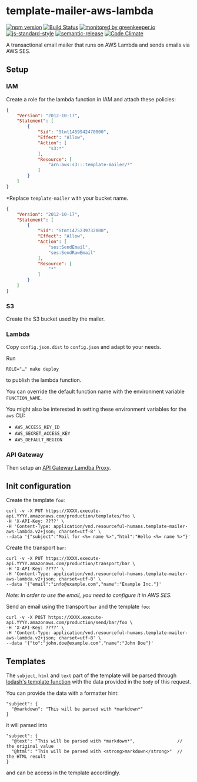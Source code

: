 # template-mailer-aws-lambda

[![npm version](https://img.shields.io/npm/v/@rheactorjs/template-mailer-aws-lambda.svg)](https://www.npmjs.com/package/@rheactorjs/template-mailer-aws-lambda)
[![Build Status](https://travis-ci.org/RHeactorJS/template-mailer-aws-lambda.svg?branch=master)](https://travis-ci.org/RHeactorJS/template-mailer-aws-lambda)
[![monitored by greenkeeper.io](https://img.shields.io/badge/greenkeeper.io-monitored-brightgreen.svg)](http://greenkeeper.io/) 
[![js-standard-style](https://img.shields.io/badge/code%20style-standard-brightgreen.svg)](http://standardjs.com/)
[![semantic-release](https://img.shields.io/badge/semver-semantic%20release-e10079.svg)](https://github.com/semantic-release/semantic-release)
[![Code Climate](https://codeclimate.com/github/RHeactorJS/template-mailer-aws-lambda/badges/gpa.svg)](https://codeclimate.com/github/RHeactorJS/template-mailer-aws-lambda)

A transactional email mailer that runs on AWS Lambda and sends emails via AWS SES.

## Setup

### IAM

Create a role for the lambda function in IAM and attach these policies:

```json
{
    "Version": "2012-10-17",
    "Statement": [
        {
            "Sid": "Stmt1459942470000",
            "Effect": "Allow",
            "Action": [
                "s3:*"
            ],
            "Resource": [
                "arn:aws:s3:::template-mailer/*"
            ]
        }
    ]
}
```

*Replace `template-mailer` with your bucket name.

```json
{
    "Version": "2012-10-17",
    "Statement": [
        {
            "Sid": "Stmt1475239732000",
            "Effect": "Allow",
            "Action": [
                "ses:SendEmail",
                "ses:SendRawEmail"
            ],
            "Resource": [
                "*"
            ]
        }
    ]
}
```

### S3

Create the S3 bucket used by the mailer.

### Lambda

Copy `config.json.dist` to `config.json` and adapt to your needs.

Run 

    ROLE="…" make deploy

to publish the lambda function. 

You can override the default function name with the environment variable `FUNCTION_NAME`.

You might also be interested in setting these environment variables for the `aws` CLI:

 - `AWS_ACCESS_KEY_ID`
 - `AWS_SECRET_ACCESS_KEY`
 - `AWS_DEFAULT_REGION`

### API Gateway

Then setup an [API Gateway Lamdba Proxy](http://docs.aws.amazon.com/apigateway/latest/developerguide/integrating-api-with-aws-services-lambda.html).

## Init configuration

Create the template `foo`:

    curl -v -X PUT https://XXXX.execute-api.YYYY.amazonaws.com/production/templates/foo \
    -H 'X-API-Key: ????' \
    -H 'Content-Type: application/vnd.resourceful-humans.template-mailer-aws-lambda.v2+json; charset=utf-8' \
    --data '{"subject":"Mail for <%= name %>","html":"Hello <%= name %>"}'

Create the transport `bar`:

    curl -v -X PUT https://XXXX.execute-api.YYYY.amazonaws.com/production/transport/bar \
    -H 'X-API-Key: ????' \
    -H 'Content-Type: application/vnd.resourceful-humans.template-mailer-aws-lambda.v2+json; charset=utf-8' \
    --data '{"email":"info@example.com","name":"Example Inc."}'

*Note: In order to use the email, you need to configure it in AWS SES.*

Send an email using the transport `bar` and the template `foo`:
    
    curl -v -X POST https://XXXX.execute-api.YYYY.amazonaws.com/production/send/bar/foo \
    -H 'X-API-Key: ????' \
    -H 'Content-Type: application/vnd.resourceful-humans.template-mailer-aws-lambda.v2+json; charset=utf-8' \
    --data '{"to":"john.doe@example.com","name":"John Doe"}'

## Templates

The `subject`, `html` and `text` part of the template will be parsed through [lodash's template function](https://lodash.com/docs#template)
with the data provided in the `body` of this request.

You can provide the data with a formatter hint:

    "subject": {
      "@markdown": "This will be parsed with *markdown*"
    }
    
it will parsed into 

    "subject": {
      "@text": "This will be parsed with *markdown*",                // the original value
      "@html": "This will be parsed with <strong>markdown</strong>"  // the HTML result
    }

and can be access in the template accordingly.
